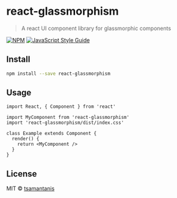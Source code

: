 # react-glassmorphism

> A react UI component library for glassmorphic components

[![NPM](https://img.shields.io/npm/v/react-glassmorphism.svg)](https://www.npmjs.com/package/react-glassmorphism) [![JavaScript Style Guide](https://img.shields.io/badge/code_style-standard-brightgreen.svg)](https://standardjs.com)

## Install

```bash
npm install --save react-glassmorphism
```

## Usage

```tsx
import React, { Component } from 'react'

import MyComponent from 'react-glassmorphism'
import 'react-glassmorphism/dist/index.css'

class Example extends Component {
  render() {
    return <MyComponent />
  }
}
```

## License

MIT © [tsamantanis](https://github.com/tsamantanis)
